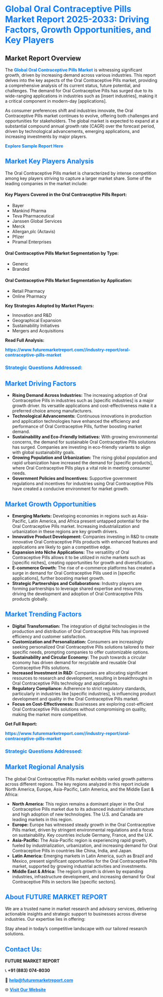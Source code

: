 <h1 style="color: #007BFF;">Global Oral Contraceptive Pills Market Report 2025-2033: Driving Factors, Growth Opportunities, and Key Players</h1>

<section id="overview">
<h2>Market Report Overview</h2>
<p>The <a href="https://www.futuremarketreport.com//industry-report/oral-contraceptive-pills-market" style="color: #007BFF; text-decoration: none;"><strong>Global Oral Contraceptive Pills Market</strong></a> is witnessing significant growth, driven by increasing demand across various industries. This report delves into the key aspects of the Oral Contraceptive Pills market, providing a comprehensive analysis of its current status, future potential, and challenges. The demand for Oral Contraceptive Pills has surged due to its wide-ranging applications in industries such as [insert industries], making it a critical component in modern-day [applications].</p>
<p>As consumer preferences shift and industries innovate, the Oral Contraceptive Pills market continues to evolve, offering both challenges and opportunities for stakeholders. The global market is expected to expand at a substantial compound annual growth rate (CAGR) over the forecast period, driven by technological advancements, emerging applications, and increasing investments by major players.</p>
</section>

<section id="overview">
<p><a href="https://www.futuremarketreport.com//request-sample/reportId=77128" style="color: #007BFF; text-decoration: none;"><strong>Explore Sample Report Here</strong></a></p>
</section>

<section id="key-players">
<h2 style="color: #007BFF;">Market Key Players Analysis</h2>
<p>The Oral Contraceptive Pills market is characterized by intense competition among key players striving to capture a larger market share. Some of the leading companies in the market include:</p>
<h4>Key Players Covered in the Oral Contraceptive Pills Report:</h4>
<ul><li>Bayer</li><li>Mankind Pharma</li><li>Teva Pharmaceutical</li><li>Janssen Global Services</li><li>Merck</li><li>Allergan,plc (Actavis)</li><li>Pfizer</li><li>Piramal Enterprises</li></ul>
<h4>Oral Contraceptive Pills Market Segmentation by Type:</h4>
<ul><li>Generic</li><li>Branded</li></ul>

<h4>Oral Contraceptive Pills Market Segmentation by Application:</h4>
<ul><li>Retail Pharmacy</li><li>Online Pharmacy</li></ul>
<p><strong>Key Strategies Adopted by Market Players:</strong></p>
<ul>
<li>Innovation and R&D</li>
<li>Geographical Expansion</li>
<li>Sustainability Initiatives</li>
<li>Mergers and Acquisitions</li>
</ul>
</section>

<section>
<p><strong>Read Full Analysis: </strong></p><a href="https://www.futuremarketreport.com//industry-report/oral-contraceptive-pills-market" style="color: #007BFF; text-decoration: none;"><strong>https://www.futuremarketreport.com//industry-report/oral-contraceptive-pills-market</strong></a>
<h3 style="color: #007BFF;">Strategic Questions Addressed:</h3>
</section>

<section id="driving-factors">
<h2 style="color: #007BFF;">Market Driving Factors</h2>
<ul>
<li><strong>Rising Demand Across Industries:</strong> The increasing adoption of Oral Contraceptive Pills in industries such as [specific industries] is a major growth driver. Its versatile applications and cost-effectiveness make it a preferred choice among manufacturers.</li>
<li><strong>Technological Advancements:</strong> Continuous innovations in production and application technologies have enhanced the efficiency and performance of Oral Contraceptive Pills, further boosting market demand.</li>
<li><strong>Sustainability and Eco-Friendly Initiatives:</strong> With growing environmental concerns, the demand for sustainable Oral Contraceptive Pills solutions has surged. Companies are investing in eco-friendly variants to align with global sustainability goals.</li>
<li><strong>Growing Population and Urbanization:</strong> The rising global population and rapid urbanization have increased the demand for [specific products], where Oral Contraceptive Pills plays a vital role in meeting consumer needs.</li>
<li><strong>Government Policies and Incentives:</strong> Supportive government regulations and incentives for industries using Oral Contraceptive Pills have created a conducive environment for market growth.</li>
</ul>
</section>

<section id="growth-opportunities">
<h2 style="color: #007BFF;">Market Growth Opportunities</h2>
<ul>
<li><strong>Emerging Markets:</strong> Developing economies in regions such as Asia-Pacific, Latin America, and Africa present untapped potential for the Oral Contraceptive Pills market. Increasing industrialization and urbanization in these regions are key growth drivers.</li>
<li><strong>Innovative Product Development:</strong> Companies investing in R&D to create innovative Oral Contraceptive Pills products with enhanced features and applications are likely to gain a competitive edge.</li>
<li><strong>Expansion into Niche Applications:</strong> The versatility of Oral Contraceptive Pills allows it to be utilized in niche markets such as [specific niches], creating opportunities for growth and diversification.</li>
<li><strong>E-commerce Growth:</strong> The rise of e-commerce platforms has created a surge in demand for Oral Contraceptive Pills used in [specific applications], further boosting market growth.</li>
<li><strong>Strategic Partnerships and Collaborations:</strong> Industry players are forming partnerships to leverage shared expertise and resources, driving the development and adoption of Oral Contraceptive Pills products globally.</li>
</ul>
</section>

<section id="trending-factors">
<h2 style="color: #007BFF;">Market Trending Factors</h2>
<ul>
<li><strong>Digital Transformation:</strong> The integration of digital technologies in the production and distribution of Oral Contraceptive Pills has improved efficiency and customer satisfaction.</li>
<li><strong>Customization and Personalization:</strong> Consumers are increasingly seeking personalized Oral Contraceptive Pills solutions tailored to their specific needs, prompting companies to offer customizable options.</li>
<li><strong>Sustainability and Circular Economy:</strong> The push towards a circular economy has driven demand for recyclable and reusable Oral Contraceptive Pills solutions.</li>
<li><strong>Increased Investment in R&D:</strong> Companies are allocating significant resources to research and development, resulting in breakthroughs in Oral Contraceptive Pills technology and applications.</li>
<li><strong>Regulatory Compliance:</strong> Adherence to strict regulatory standards, particularly in industries like [specific industries], is influencing product development and quality in the Oral Contraceptive Pills market.</li>
<li><strong>Focus on Cost-Effectiveness:</strong> Businesses are exploring cost-efficient Oral Contraceptive Pills solutions without compromising on quality, making the market more competitive.</li>
</ul>
</section>

<section>
<p><strong>Get Full Report: </strong></p><a href="https://www.futuremarketreport.com//industry-report/oral-contraceptive-pills-market" style="color: #007BFF; text-decoration: none;"><strong>https://www.futuremarketreport.com//industry-report/oral-contraceptive-pills-market</strong></a>
<h3 style="color: #007BFF;">Strategic Questions Addressed:</h3>
</section>


<section id="regional-analysis">
<h2 style="color: #007BFF;">Market Regional Analysis</h2>
<p>The global Oral Contraceptive Pills market exhibits varied growth patterns across different regions. The key regions analyzed in this report include North America, Europe, Asia-Pacific, Latin America, and the Middle East & Africa:</p>
<ul>
<li><strong>North America:</strong> This region remains a dominant player in the Oral Contraceptive Pills market due to its advanced industrial infrastructure and high adoption of new technologies. The U.S. and Canada are leading markets in this region.</li>
<li><strong>Europe:</strong> Europe has witnessed steady growth in the Oral Contraceptive Pills market, driven by stringent environmental regulations and a focus on sustainability. Key countries include Germany, France, and the U.K.</li>
<li><strong>Asia-Pacific:</strong> The Asia-Pacific region is experiencing rapid growth, fueled by industrialization, urbanization, and increasing demand for Oral Contraceptive Pills in countries like China, India, and Japan.</li>
<li><strong>Latin America:</strong> Emerging markets in Latin America, such as Brazil and Mexico, present significant opportunities for the Oral Contraceptive Pills market, supported by growing industrial activities and investments.</li>
<li><strong>Middle East & Africa:</strong> The region’s growth is driven by expanding industries, infrastructure development, and increasing demand for Oral Contraceptive Pills in sectors like [specific sectors].</li>
</ul>
</section>

<footer>
<h2 style="color: #007BFF;">About FUTURE MARKET REPORT</h2>
<p>We are a trusted name in market research and advisory services, delivering actionable insights and strategic support to businesses across diverse industries. Our expertise lies in offering:</p>

<p>Stay ahead in today’s competitive landscape with our tailored research solutions.</p>

<h2 style="color: #007BFF;">Contact Us:</h2>
<p><strong>FUTURE MARKET REPORT</strong></p>
<p>📞 <strong>+91 (883) 074-8030</strong></p>
<p>📧 <strong><a href="mailto:help@futuremarketreport.com" style="color: #007BFF;">help@futuremarketreport.com</a></strong></p>
<p>🌐 <strong><a href="https://www.futuremarketreport.com/" style="color: #007BFF;">Visit Our Website</a></strong></p>
</footer>